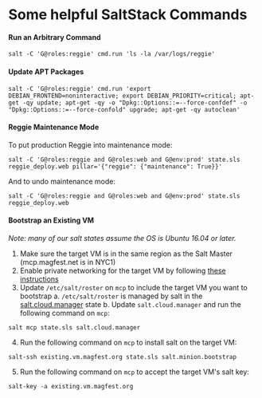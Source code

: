 # Some helpful SaltStack Commands

#### Run an Arbitrary Command
```
salt -C 'G@roles:reggie' cmd.run 'ls -la /var/logs/reggie'
```

#### Update APT Packages
```
salt -C 'G@roles:reggie' cmd.run 'export DEBIAN_FRONTEND=noninteractive; export DEBIAN_PRIORITY=critical; apt-get -qy update; apt-get -qy -o "Dpkg::Options::=--force-confdef" -o "Dpkg::Options::=--force-confold" upgrade; apt-get -qy autoclean'
```

#### Reggie Maintenance Mode

To put production Reggie into maintenance mode:
```
salt -C 'G@roles:reggie and G@roles:web and G@env:prod' state.sls reggie_deploy.web pillar='{"reggie": {"maintenance": True}}'
```

And to undo maintenance mode:
```
salt -C 'G@roles:reggie and G@roles:web and G@env:prod' state.sls reggie_deploy.web
```

#### Bootstrap an Existing VM

_Note: many of our salt states assume the OS is Ubuntu 16.04 or later._

1. Make sure the target VM is in the same region as the Salt Master (mcp.magfest.net is in NYC1)
2. Enable private networking for the target VM by following [these instructions](https://www.digitalocean.com/docs/networking/private-networking/how-to/enable/)
3. Update `/etc/salt/roster` on `mcp` to include the target VM you want to bootstrap
    a. `/etc/salt/roster` is managed by salt in the [salt.cloud.manager](https://github.com/magfest/infrastructure/blob/master/magfest_state/salt/cloud/manager.sls) state
    b. Update `salt.cloud.manager` and run the following command on `mcp`:
```
salt mcp state.sls salt.cloud.manager
```
4. Run the following command on `mcp` to install salt on the target VM:
```
salt-ssh existing.vm.magfest.org state.sls salt.minion.bootstrap
```
5. Run the following command on `mcp` to accept the target VM's salt key:
```
salt-key -a existing.vm.magfest.org
```
